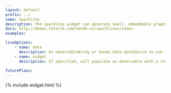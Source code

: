 ```yaml
---
layout: default
prefix: ../
name: Sparkline
description: The sparkline widget can generate small, embeddable graphs/charts.
docs: http://demos.telerik.com/kendo-ui/sparklines/index
examples:

liveOptions:
    - name: data
      description: An observableArray or kendo.data.dataSource to use in the sparkline
    - name: widget
      description: If specified, will populate an observable with a reference to the actual widget
      
futurePlans:
---
```


{% include widget.html %}

